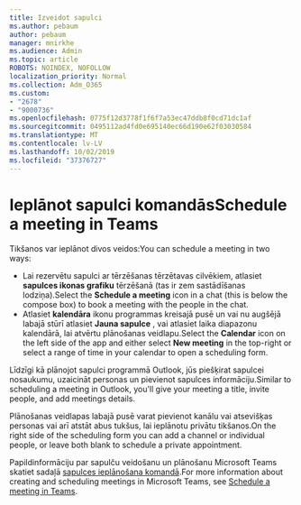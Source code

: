 ```yaml
---
title: Izveidot sapulci
ms.author: pebaum
author: pebaum
manager: mnirkhe
ms.audience: Admin
ms.topic: article
ROBOTS: NOINDEX, NOFOLLOW
localization_priority: Normal
ms.collection: Adm_O365
ms.custom:
- "2678"
- "9000736"
ms.openlocfilehash: 0775f12d3778f1f6f7a53ec47ddb8f0cd71dc1af
ms.sourcegitcommit: 0495112ad4fd0e695140ec66d190e62f03030584
ms.translationtype: MT
ms.contentlocale: lv-LV
ms.lasthandoff: 10/02/2019
ms.locfileid: "37376727"
---
```

# <a name="schedule-a-meeting-in-teams"></a><span data-ttu-id="52798-102">Ieplānot sapulci komandās</span><span class="sxs-lookup"><span data-stu-id="52798-102">Schedule a meeting in Teams</span></span>

<span data-ttu-id="52798-103">Tikšanos var ieplānot divos veidos:</span><span class="sxs-lookup"><span data-stu-id="52798-103">You can schedule a meeting in two ways:</span></span> 

- <span data-ttu-id="52798-104">Lai rezervētu sapulci ar tērzēšanas tērzētavas cilvēkiem, atlasiet **sapulces ikonas grafiku** tērzēšanā (tas ir zem sastādīšanas lodziņa).</span><span class="sxs-lookup"><span data-stu-id="52798-104">Select the **Schedule a meeting** icon in a chat (this is below the compose box) to book a meeting with the people in the chat.</span></span>
- <span data-ttu-id="52798-105">Atlasiet **kalendāra** ikonu programmas kreisajā pusē un vai nu augšējā labajā stūrī atlasiet **Jauna sapulce** , vai atlasiet laika diapazonu kalendārā, lai atvērtu plānošanas veidlapu.</span><span class="sxs-lookup"><span data-stu-id="52798-105">Select the **Calendar** icon on the left side of the app and either select **New meeting** in the top-right or select a range of time in your calendar to open a scheduling form.</span></span>

<span data-ttu-id="52798-106">Līdzīgi kā plānojot sapulci programmā Outlook, jūs piešķirat sapulcei nosaukumu, uzaicināt personas un pievienot sapulces informāciju.</span><span class="sxs-lookup"><span data-stu-id="52798-106">Similar to scheduling a meeting in  Outlook, you'll give your meeting a title, invite people, and add meetings details.</span></span>

<span data-ttu-id="52798-107">Plānošanas veidlapas labajā pusē varat pievienot kanālu vai atsevišķas personas vai arī atstāt abus tukšus, lai ieplānotu privātu tikšanos.</span><span class="sxs-lookup"><span data-stu-id="52798-107">On the right side of the scheduling form you can add a channel or individual people, or leave both blank to schedule a private appointment.</span></span>

<span data-ttu-id="52798-108">Papildinformāciju par sapulču veidošanu un plānošanu Microsoft Teams skatiet sadaļā [sapulces ieplānošana komandā](https://support.office.com/article/Schedule-a-meeting-in-Teams-943507a9-8583-4c58-b5d2-8ec8265e04e5).</span><span class="sxs-lookup"><span data-stu-id="52798-108">For more information about creating and scheduling meetings in Microsoft Teams, see [Schedule a meeting in Teams](https://support.office.com/article/Schedule-a-meeting-in-Teams-943507a9-8583-4c58-b5d2-8ec8265e04e5).</span></span>